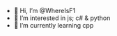 - 👋 Hi, I’m @WhereIsF1
- 👀 I’m interested in js; c# & python
- 🌱 I’m currently learning cpp

<!---
WhereIsF1/WhereIsF1 is a ✨ special ✨ repository because its `README.md` (this file) appears on your GitHub profile.
You can click the Preview link to take a look at your changes.
--->
